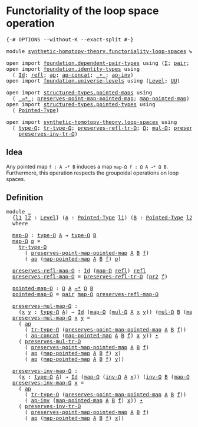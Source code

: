 # Functoriality of the loop space operation

<pre class="Agda"><a id="54" class="Symbol">{-#</a> <a id="58" class="Keyword">OPTIONS</a> <a id="66" class="Pragma">--without-K</a> <a id="78" class="Pragma">--exact-split</a> <a id="92" class="Symbol">#-}</a>

<a id="97" class="Keyword">module</a> <a id="104" href="synthetic-homotopy-theory.functoriality-loop-spaces.html" class="Module">synthetic-homotopy-theory.functoriality-loop-spaces</a> <a id="156" class="Keyword">where</a>

<a id="163" class="Keyword">open</a> <a id="168" class="Keyword">import</a> <a id="175" href="foundation.dependent-pair-types.html" class="Module">foundation.dependent-pair-types</a> <a id="207" class="Keyword">using</a> <a id="213" class="Symbol">(</a><a id="214" href="foundation-core.dependent-pair-types.html#502" class="Record">Σ</a><a id="215" class="Symbol">;</a> <a id="217" href="foundation-core.dependent-pair-types.html#575" class="InductiveConstructor">pair</a><a id="221" class="Symbol">;</a> <a id="223" href="foundation-core.dependent-pair-types.html#592" class="Field">pr1</a><a id="226" class="Symbol">;</a> <a id="228" href="foundation-core.dependent-pair-types.html#604" class="Field">pr2</a><a id="231" class="Symbol">)</a>
<a id="233" class="Keyword">open</a> <a id="238" class="Keyword">import</a> <a id="245" href="foundation.identity-types.html" class="Module">foundation.identity-types</a> <a id="271" class="Keyword">using</a>
  <a id="279" class="Symbol">(</a> <a id="281" href="foundation-core.identity-types.html#641" class="Datatype">Id</a><a id="283" class="Symbol">;</a> <a id="285" href="foundation-core.identity-types.html#694" class="InductiveConstructor">refl</a><a id="289" class="Symbol">;</a> <a id="291" href="foundation-core.identity-types.html#2853" class="Function">ap</a><a id="293" class="Symbol">;</a> <a id="295" href="foundation-core.identity-types.html#7592" class="Function">ap-concat</a><a id="304" class="Symbol">;</a> <a id="306" href="foundation-core.identity-types.html#1239" class="Function Operator">_∙_</a><a id="309" class="Symbol">;</a> <a id="311" href="foundation-core.identity-types.html#7763" class="Function">ap-inv</a><a id="317" class="Symbol">)</a>
<a id="319" class="Keyword">open</a> <a id="324" class="Keyword">import</a> <a id="331" href="foundation.universe-levels.html" class="Module">foundation.universe-levels</a> <a id="358" class="Keyword">using</a> <a id="364" class="Symbol">(</a><a id="365" href="Agda.Primitive.html#597" class="Postulate">Level</a><a id="370" class="Symbol">;</a> <a id="372" href="foundation-core.universe-levels.html#222" class="Primitive">UU</a><a id="374" class="Symbol">)</a>

<a id="377" class="Keyword">open</a> <a id="382" class="Keyword">import</a> <a id="389" href="structured-types.pointed-maps.html" class="Module">structured-types.pointed-maps</a> <a id="419" class="Keyword">using</a>
  <a id="427" class="Symbol">(</a> <a id="429" href="structured-types.pointed-maps.html#967" class="Function Operator">_→*_</a><a id="433" class="Symbol">;</a> <a id="435" href="structured-types.pointed-maps.html#1480" class="Function">preserves-point-map-pointed-map</a><a id="466" class="Symbol">;</a> <a id="468" href="structured-types.pointed-maps.html#1380" class="Function">map-pointed-map</a><a id="483" class="Symbol">)</a>
<a id="485" class="Keyword">open</a> <a id="490" class="Keyword">import</a> <a id="497" href="structured-types.pointed-types.html" class="Module">structured-types.pointed-types</a> <a id="528" class="Keyword">using</a>
  <a id="536" class="Symbol">(</a> <a id="538" href="structured-types.pointed-types.html#383" class="Function">Pointed-Type</a><a id="550" class="Symbol">)</a>

<a id="553" class="Keyword">open</a> <a id="558" class="Keyword">import</a> <a id="565" href="synthetic-homotopy-theory.loop-spaces.html" class="Module">synthetic-homotopy-theory.loop-spaces</a> <a id="603" class="Keyword">using</a>
  <a id="611" class="Symbol">(</a> <a id="613" href="synthetic-homotopy-theory.loop-spaces.html#1116" class="Function">type-Ω</a><a id="619" class="Symbol">;</a> <a id="621" href="synthetic-homotopy-theory.loop-spaces.html#3303" class="Function">tr-type-Ω</a><a id="630" class="Symbol">;</a> <a id="632" href="synthetic-homotopy-theory.loop-spaces.html#3537" class="Function">preserves-refl-tr-Ω</a><a id="651" class="Symbol">;</a> <a id="653" href="synthetic-homotopy-theory.loop-spaces.html#1222" class="Function">Ω</a><a id="654" class="Symbol">;</a> <a id="656" href="synthetic-homotopy-theory.loop-spaces.html#1377" class="Function">mul-Ω</a><a id="661" class="Symbol">;</a> <a id="663" href="synthetic-homotopy-theory.loop-spaces.html#3638" class="Function">preserves-mul-tr-Ω</a><a id="681" class="Symbol">;</a> <a id="683" href="synthetic-homotopy-theory.loop-spaces.html#2265" class="Function">inv-Ω</a><a id="688" class="Symbol">;</a>
    <a id="694" href="synthetic-homotopy-theory.loop-spaces.html#3848" class="Function">preserves-inv-tr-Ω</a><a id="712" class="Symbol">)</a>
</pre>
## Idea

Any pointed map `f : A →* B` induces a map `map-Ω f : Ω A →* Ω B`. Furthermore, this operation respects the groupoidal operations on loop spaces.

## Definition

<pre class="Agda"><a id="898" class="Keyword">module</a> <a id="905" href="synthetic-homotopy-theory.functoriality-loop-spaces.html#905" class="Module">_</a>
  <a id="909" class="Symbol">{</a><a id="910" href="synthetic-homotopy-theory.functoriality-loop-spaces.html#910" class="Bound">l1</a> <a id="913" href="synthetic-homotopy-theory.functoriality-loop-spaces.html#913" class="Bound">l2</a> <a id="916" class="Symbol">:</a> <a id="918" href="Agda.Primitive.html#597" class="Postulate">Level</a><a id="923" class="Symbol">}</a> <a id="925" class="Symbol">(</a><a id="926" href="synthetic-homotopy-theory.functoriality-loop-spaces.html#926" class="Bound">A</a> <a id="928" class="Symbol">:</a> <a id="930" href="structured-types.pointed-types.html#383" class="Function">Pointed-Type</a> <a id="943" href="synthetic-homotopy-theory.functoriality-loop-spaces.html#910" class="Bound">l1</a><a id="945" class="Symbol">)</a> <a id="947" class="Symbol">(</a><a id="948" href="synthetic-homotopy-theory.functoriality-loop-spaces.html#948" class="Bound">B</a> <a id="950" class="Symbol">:</a> <a id="952" href="structured-types.pointed-types.html#383" class="Function">Pointed-Type</a> <a id="965" href="synthetic-homotopy-theory.functoriality-loop-spaces.html#913" class="Bound">l2</a><a id="967" class="Symbol">)</a> <a id="969" class="Symbol">(</a><a id="970" href="synthetic-homotopy-theory.functoriality-loop-spaces.html#970" class="Bound">f</a> <a id="972" class="Symbol">:</a> <a id="974" href="synthetic-homotopy-theory.functoriality-loop-spaces.html#926" class="Bound">A</a> <a id="976" href="structured-types.pointed-maps.html#967" class="Function Operator">→*</a> <a id="979" href="synthetic-homotopy-theory.functoriality-loop-spaces.html#948" class="Bound">B</a><a id="980" class="Symbol">)</a>
  <a id="984" class="Keyword">where</a>

  <a id="993" href="synthetic-homotopy-theory.functoriality-loop-spaces.html#993" class="Function">map-Ω</a> <a id="999" class="Symbol">:</a> <a id="1001" href="synthetic-homotopy-theory.loop-spaces.html#1116" class="Function">type-Ω</a> <a id="1008" href="synthetic-homotopy-theory.functoriality-loop-spaces.html#926" class="Bound">A</a> <a id="1010" class="Symbol">→</a> <a id="1012" href="synthetic-homotopy-theory.loop-spaces.html#1116" class="Function">type-Ω</a> <a id="1019" href="synthetic-homotopy-theory.functoriality-loop-spaces.html#948" class="Bound">B</a>
  <a id="1023" href="synthetic-homotopy-theory.functoriality-loop-spaces.html#993" class="Function">map-Ω</a> <a id="1029" href="synthetic-homotopy-theory.functoriality-loop-spaces.html#1029" class="Bound">p</a> <a id="1031" class="Symbol">=</a>
    <a id="1037" href="synthetic-homotopy-theory.loop-spaces.html#3303" class="Function">tr-type-Ω</a>
      <a id="1053" class="Symbol">(</a> <a id="1055" href="structured-types.pointed-maps.html#1480" class="Function">preserves-point-map-pointed-map</a> <a id="1087" href="synthetic-homotopy-theory.functoriality-loop-spaces.html#926" class="Bound">A</a> <a id="1089" href="synthetic-homotopy-theory.functoriality-loop-spaces.html#948" class="Bound">B</a> <a id="1091" href="synthetic-homotopy-theory.functoriality-loop-spaces.html#970" class="Bound">f</a><a id="1092" class="Symbol">)</a>
      <a id="1100" class="Symbol">(</a> <a id="1102" href="foundation-core.identity-types.html#2853" class="Function">ap</a> <a id="1105" class="Symbol">(</a><a id="1106" href="structured-types.pointed-maps.html#1380" class="Function">map-pointed-map</a> <a id="1122" href="synthetic-homotopy-theory.functoriality-loop-spaces.html#926" class="Bound">A</a> <a id="1124" href="synthetic-homotopy-theory.functoriality-loop-spaces.html#948" class="Bound">B</a> <a id="1126" href="synthetic-homotopy-theory.functoriality-loop-spaces.html#970" class="Bound">f</a><a id="1127" class="Symbol">)</a> <a id="1129" href="synthetic-homotopy-theory.functoriality-loop-spaces.html#1029" class="Bound">p</a><a id="1130" class="Symbol">)</a>
  
  <a id="1137" href="synthetic-homotopy-theory.functoriality-loop-spaces.html#1137" class="Function">preserves-refl-map-Ω</a> <a id="1158" class="Symbol">:</a> <a id="1160" href="foundation-core.identity-types.html#641" class="Datatype">Id</a> <a id="1163" class="Symbol">(</a><a id="1164" href="synthetic-homotopy-theory.functoriality-loop-spaces.html#993" class="Function">map-Ω</a> <a id="1170" href="foundation-core.identity-types.html#694" class="InductiveConstructor">refl</a><a id="1174" class="Symbol">)</a> <a id="1176" href="foundation-core.identity-types.html#694" class="InductiveConstructor">refl</a>
  <a id="1183" href="synthetic-homotopy-theory.functoriality-loop-spaces.html#1137" class="Function">preserves-refl-map-Ω</a> <a id="1204" class="Symbol">=</a> <a id="1206" href="synthetic-homotopy-theory.loop-spaces.html#3537" class="Function">preserves-refl-tr-Ω</a> <a id="1226" class="Symbol">(</a><a id="1227" href="foundation-core.dependent-pair-types.html#604" class="Field">pr2</a> <a id="1231" href="synthetic-homotopy-theory.functoriality-loop-spaces.html#970" class="Bound">f</a><a id="1232" class="Symbol">)</a>

  <a id="1237" href="synthetic-homotopy-theory.functoriality-loop-spaces.html#1237" class="Function">pointed-map-Ω</a> <a id="1251" class="Symbol">:</a> <a id="1253" href="synthetic-homotopy-theory.loop-spaces.html#1222" class="Function">Ω</a> <a id="1255" href="synthetic-homotopy-theory.functoriality-loop-spaces.html#926" class="Bound">A</a> <a id="1257" href="structured-types.pointed-maps.html#967" class="Function Operator">→*</a> <a id="1260" href="synthetic-homotopy-theory.loop-spaces.html#1222" class="Function">Ω</a> <a id="1262" href="synthetic-homotopy-theory.functoriality-loop-spaces.html#948" class="Bound">B</a>
  <a id="1266" href="synthetic-homotopy-theory.functoriality-loop-spaces.html#1237" class="Function">pointed-map-Ω</a> <a id="1280" class="Symbol">=</a> <a id="1282" href="foundation-core.dependent-pair-types.html#575" class="InductiveConstructor">pair</a> <a id="1287" href="synthetic-homotopy-theory.functoriality-loop-spaces.html#993" class="Function">map-Ω</a> <a id="1293" href="synthetic-homotopy-theory.functoriality-loop-spaces.html#1137" class="Function">preserves-refl-map-Ω</a>

  <a id="1317" href="synthetic-homotopy-theory.functoriality-loop-spaces.html#1317" class="Function">preserves-mul-map-Ω</a> <a id="1337" class="Symbol">:</a>
    <a id="1343" class="Symbol">(</a><a id="1344" href="synthetic-homotopy-theory.functoriality-loop-spaces.html#1344" class="Bound">x</a> <a id="1346" href="synthetic-homotopy-theory.functoriality-loop-spaces.html#1346" class="Bound">y</a> <a id="1348" class="Symbol">:</a> <a id="1350" href="synthetic-homotopy-theory.loop-spaces.html#1116" class="Function">type-Ω</a> <a id="1357" href="synthetic-homotopy-theory.functoriality-loop-spaces.html#926" class="Bound">A</a><a id="1358" class="Symbol">)</a> <a id="1360" class="Symbol">→</a> <a id="1362" href="foundation-core.identity-types.html#641" class="Datatype">Id</a> <a id="1365" class="Symbol">(</a><a id="1366" href="synthetic-homotopy-theory.functoriality-loop-spaces.html#993" class="Function">map-Ω</a> <a id="1372" class="Symbol">(</a><a id="1373" href="synthetic-homotopy-theory.loop-spaces.html#1377" class="Function">mul-Ω</a> <a id="1379" href="synthetic-homotopy-theory.functoriality-loop-spaces.html#926" class="Bound">A</a> <a id="1381" href="synthetic-homotopy-theory.functoriality-loop-spaces.html#1344" class="Bound">x</a> <a id="1383" href="synthetic-homotopy-theory.functoriality-loop-spaces.html#1346" class="Bound">y</a><a id="1384" class="Symbol">))</a> <a id="1387" class="Symbol">(</a><a id="1388" href="synthetic-homotopy-theory.loop-spaces.html#1377" class="Function">mul-Ω</a> <a id="1394" href="synthetic-homotopy-theory.functoriality-loop-spaces.html#948" class="Bound">B</a> <a id="1396" class="Symbol">(</a><a id="1397" href="synthetic-homotopy-theory.functoriality-loop-spaces.html#993" class="Function">map-Ω</a> <a id="1403" href="synthetic-homotopy-theory.functoriality-loop-spaces.html#1344" class="Bound">x</a><a id="1404" class="Symbol">)</a> <a id="1406" class="Symbol">(</a><a id="1407" href="synthetic-homotopy-theory.functoriality-loop-spaces.html#993" class="Function">map-Ω</a> <a id="1413" href="synthetic-homotopy-theory.functoriality-loop-spaces.html#1346" class="Bound">y</a><a id="1414" class="Symbol">))</a>
  <a id="1419" href="synthetic-homotopy-theory.functoriality-loop-spaces.html#1317" class="Function">preserves-mul-map-Ω</a> <a id="1439" href="synthetic-homotopy-theory.functoriality-loop-spaces.html#1439" class="Bound">x</a> <a id="1441" href="synthetic-homotopy-theory.functoriality-loop-spaces.html#1441" class="Bound">y</a> <a id="1443" class="Symbol">=</a>
    <a id="1449" class="Symbol">(</a> <a id="1451" href="foundation-core.identity-types.html#2853" class="Function">ap</a>
      <a id="1460" class="Symbol">(</a> <a id="1462" href="synthetic-homotopy-theory.loop-spaces.html#3303" class="Function">tr-type-Ω</a> <a id="1472" class="Symbol">(</a><a id="1473" href="structured-types.pointed-maps.html#1480" class="Function">preserves-point-map-pointed-map</a> <a id="1505" href="synthetic-homotopy-theory.functoriality-loop-spaces.html#926" class="Bound">A</a> <a id="1507" href="synthetic-homotopy-theory.functoriality-loop-spaces.html#948" class="Bound">B</a> <a id="1509" href="synthetic-homotopy-theory.functoriality-loop-spaces.html#970" class="Bound">f</a><a id="1510" class="Symbol">))</a>
      <a id="1519" class="Symbol">(</a> <a id="1521" href="foundation-core.identity-types.html#7592" class="Function">ap-concat</a> <a id="1531" class="Symbol">(</a><a id="1532" href="structured-types.pointed-maps.html#1380" class="Function">map-pointed-map</a> <a id="1548" href="synthetic-homotopy-theory.functoriality-loop-spaces.html#926" class="Bound">A</a> <a id="1550" href="synthetic-homotopy-theory.functoriality-loop-spaces.html#948" class="Bound">B</a> <a id="1552" href="synthetic-homotopy-theory.functoriality-loop-spaces.html#970" class="Bound">f</a><a id="1553" class="Symbol">)</a> <a id="1555" href="synthetic-homotopy-theory.functoriality-loop-spaces.html#1439" class="Bound">x</a> <a id="1557" href="synthetic-homotopy-theory.functoriality-loop-spaces.html#1441" class="Bound">y</a><a id="1558" class="Symbol">))</a> <a id="1561" href="foundation-core.identity-types.html#1239" class="Function Operator">∙</a>
    <a id="1567" class="Symbol">(</a> <a id="1569" href="synthetic-homotopy-theory.loop-spaces.html#3638" class="Function">preserves-mul-tr-Ω</a>
      <a id="1594" class="Symbol">(</a> <a id="1596" href="structured-types.pointed-maps.html#1480" class="Function">preserves-point-map-pointed-map</a> <a id="1628" href="synthetic-homotopy-theory.functoriality-loop-spaces.html#926" class="Bound">A</a> <a id="1630" href="synthetic-homotopy-theory.functoriality-loop-spaces.html#948" class="Bound">B</a> <a id="1632" href="synthetic-homotopy-theory.functoriality-loop-spaces.html#970" class="Bound">f</a><a id="1633" class="Symbol">)</a>
      <a id="1641" class="Symbol">(</a> <a id="1643" href="foundation-core.identity-types.html#2853" class="Function">ap</a> <a id="1646" class="Symbol">(</a><a id="1647" href="structured-types.pointed-maps.html#1380" class="Function">map-pointed-map</a> <a id="1663" href="synthetic-homotopy-theory.functoriality-loop-spaces.html#926" class="Bound">A</a> <a id="1665" href="synthetic-homotopy-theory.functoriality-loop-spaces.html#948" class="Bound">B</a> <a id="1667" href="synthetic-homotopy-theory.functoriality-loop-spaces.html#970" class="Bound">f</a><a id="1668" class="Symbol">)</a> <a id="1670" href="synthetic-homotopy-theory.functoriality-loop-spaces.html#1439" class="Bound">x</a><a id="1671" class="Symbol">)</a>
      <a id="1679" class="Symbol">(</a> <a id="1681" href="foundation-core.identity-types.html#2853" class="Function">ap</a> <a id="1684" class="Symbol">(</a><a id="1685" href="structured-types.pointed-maps.html#1380" class="Function">map-pointed-map</a> <a id="1701" href="synthetic-homotopy-theory.functoriality-loop-spaces.html#926" class="Bound">A</a> <a id="1703" href="synthetic-homotopy-theory.functoriality-loop-spaces.html#948" class="Bound">B</a> <a id="1705" href="synthetic-homotopy-theory.functoriality-loop-spaces.html#970" class="Bound">f</a><a id="1706" class="Symbol">)</a> <a id="1708" href="synthetic-homotopy-theory.functoriality-loop-spaces.html#1441" class="Bound">y</a><a id="1709" class="Symbol">))</a>

  <a id="1715" href="synthetic-homotopy-theory.functoriality-loop-spaces.html#1715" class="Function">preserves-inv-map-Ω</a> <a id="1735" class="Symbol">:</a>
    <a id="1741" class="Symbol">(</a><a id="1742" href="synthetic-homotopy-theory.functoriality-loop-spaces.html#1742" class="Bound">x</a> <a id="1744" class="Symbol">:</a> <a id="1746" href="synthetic-homotopy-theory.loop-spaces.html#1116" class="Function">type-Ω</a> <a id="1753" href="synthetic-homotopy-theory.functoriality-loop-spaces.html#926" class="Bound">A</a><a id="1754" class="Symbol">)</a> <a id="1756" class="Symbol">→</a> <a id="1758" href="foundation-core.identity-types.html#641" class="Datatype">Id</a> <a id="1761" class="Symbol">(</a><a id="1762" href="synthetic-homotopy-theory.functoriality-loop-spaces.html#993" class="Function">map-Ω</a> <a id="1768" class="Symbol">(</a><a id="1769" href="synthetic-homotopy-theory.loop-spaces.html#2265" class="Function">inv-Ω</a> <a id="1775" href="synthetic-homotopy-theory.functoriality-loop-spaces.html#926" class="Bound">A</a> <a id="1777" href="synthetic-homotopy-theory.functoriality-loop-spaces.html#1742" class="Bound">x</a><a id="1778" class="Symbol">))</a> <a id="1781" class="Symbol">(</a><a id="1782" href="synthetic-homotopy-theory.loop-spaces.html#2265" class="Function">inv-Ω</a> <a id="1788" href="synthetic-homotopy-theory.functoriality-loop-spaces.html#948" class="Bound">B</a> <a id="1790" class="Symbol">(</a><a id="1791" href="synthetic-homotopy-theory.functoriality-loop-spaces.html#993" class="Function">map-Ω</a> <a id="1797" href="synthetic-homotopy-theory.functoriality-loop-spaces.html#1742" class="Bound">x</a><a id="1798" class="Symbol">))</a>
  <a id="1803" href="synthetic-homotopy-theory.functoriality-loop-spaces.html#1715" class="Function">preserves-inv-map-Ω</a> <a id="1823" href="synthetic-homotopy-theory.functoriality-loop-spaces.html#1823" class="Bound">x</a> <a id="1825" class="Symbol">=</a>
    <a id="1831" class="Symbol">(</a> <a id="1833" href="foundation-core.identity-types.html#2853" class="Function">ap</a>
      <a id="1842" class="Symbol">(</a> <a id="1844" href="synthetic-homotopy-theory.loop-spaces.html#3303" class="Function">tr-type-Ω</a> <a id="1854" class="Symbol">(</a><a id="1855" href="structured-types.pointed-maps.html#1480" class="Function">preserves-point-map-pointed-map</a> <a id="1887" href="synthetic-homotopy-theory.functoriality-loop-spaces.html#926" class="Bound">A</a> <a id="1889" href="synthetic-homotopy-theory.functoriality-loop-spaces.html#948" class="Bound">B</a> <a id="1891" href="synthetic-homotopy-theory.functoriality-loop-spaces.html#970" class="Bound">f</a><a id="1892" class="Symbol">))</a>
      <a id="1901" class="Symbol">(</a> <a id="1903" href="foundation-core.identity-types.html#7763" class="Function">ap-inv</a> <a id="1910" class="Symbol">(</a><a id="1911" href="structured-types.pointed-maps.html#1380" class="Function">map-pointed-map</a> <a id="1927" href="synthetic-homotopy-theory.functoriality-loop-spaces.html#926" class="Bound">A</a> <a id="1929" href="synthetic-homotopy-theory.functoriality-loop-spaces.html#948" class="Bound">B</a> <a id="1931" href="synthetic-homotopy-theory.functoriality-loop-spaces.html#970" class="Bound">f</a><a id="1932" class="Symbol">)</a> <a id="1934" href="synthetic-homotopy-theory.functoriality-loop-spaces.html#1823" class="Bound">x</a><a id="1935" class="Symbol">))</a> <a id="1938" href="foundation-core.identity-types.html#1239" class="Function Operator">∙</a>
    <a id="1944" class="Symbol">(</a> <a id="1946" href="synthetic-homotopy-theory.loop-spaces.html#3848" class="Function">preserves-inv-tr-Ω</a>
      <a id="1971" class="Symbol">(</a> <a id="1973" href="structured-types.pointed-maps.html#1480" class="Function">preserves-point-map-pointed-map</a> <a id="2005" href="synthetic-homotopy-theory.functoriality-loop-spaces.html#926" class="Bound">A</a> <a id="2007" href="synthetic-homotopy-theory.functoriality-loop-spaces.html#948" class="Bound">B</a> <a id="2009" href="synthetic-homotopy-theory.functoriality-loop-spaces.html#970" class="Bound">f</a><a id="2010" class="Symbol">)</a>
      <a id="2018" class="Symbol">(</a> <a id="2020" href="foundation-core.identity-types.html#2853" class="Function">ap</a> <a id="2023" class="Symbol">(</a><a id="2024" href="structured-types.pointed-maps.html#1380" class="Function">map-pointed-map</a> <a id="2040" href="synthetic-homotopy-theory.functoriality-loop-spaces.html#926" class="Bound">A</a> <a id="2042" href="synthetic-homotopy-theory.functoriality-loop-spaces.html#948" class="Bound">B</a> <a id="2044" href="synthetic-homotopy-theory.functoriality-loop-spaces.html#970" class="Bound">f</a><a id="2045" class="Symbol">)</a> <a id="2047" href="synthetic-homotopy-theory.functoriality-loop-spaces.html#1823" class="Bound">x</a><a id="2048" class="Symbol">))</a>
</pre>